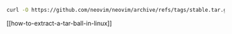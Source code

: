 ```sh
curl -O https://github.com/neovim/neovim/archive/refs/tags/stable.tar.gz
```

[[how-to-extract-a-tar-ball-in-linux]]
